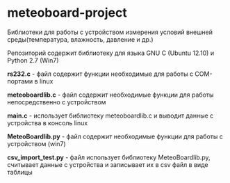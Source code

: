 meteoboard-project
==================

Библиотеки для работы с устройством измерения условий внешней среды(температура, влажность, давление и др.)

Репозиторий содержит библиотеку для языка GNU C (Ubuntu 12.10) и Python 2.7 (Win7)

<p><b>rs232.c</b> - файл содержит функции необходимые для работы с COM-портами в linux </p>   
<p><b>meteoboardlib.c</b> - файл содержит необходимые функции для работы непосредственно с устройством</p>
<p><b>main.c</b> - использует библиотеку meteoboardlib.c и выводит данные с устройства в консоль linux</p>
<p><b>MeteoBoardlib.py</b> - файл содержит необходимые функции для работы с устройством (win7)</p>
<p><b>csv_import_test.py</b> - файл использует библиотеку MeteoBoardlib.py, считывает данные с устройства и записывает их в csv файл в виде таблицы

